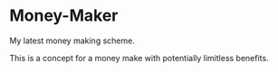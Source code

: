 # Money-Maker
My latest money making scheme.

This is a concept for a money make with potentially limitless benefits.
